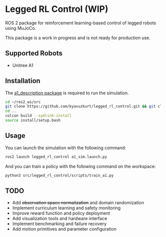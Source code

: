# Legged RL Control (WIP)
ROS 2 package for reinforcement learning-based control of legged robots using MuJoCo.

This package is a work in progress and is not ready for production use. 

## Supported Robots
- Unitree A1

## Installation

The  [a1_description package](https://github.com/kyavuzkurt/a1_description.git) is required to run the simulation.

```bash
cd ~/ros2_ws/src
git clone https://github.com/kyavuzkurt/legged_rl_control.git && git clone https://github.com/kyavuzkurt/a1_description.git
cd ..
colcon build --symlink-install
source install/setup.bash
```

## Usage

You can launch the simulation with the following command:

```bash
ros2 launch legged_rl_control a1_sim.launch.py
```

And you can train a policy with the following command on the workspace:

```bash
python3 src/legged_rl_control/scripts/train_a1.py
```


## TODO
- Add ~~observation space normalization~~ and domain randomization
- Implement curriculum learning and safety monitoring
- Improve reward function and policy deployment
- Add visualization tools and hardware interface
- Implement benchmarking and failure recovery
- Add motion primitives and parameter configuration
